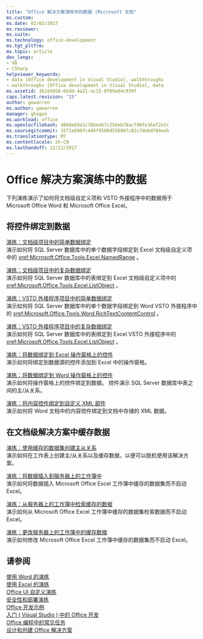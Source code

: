 ```yaml
---
title: "Office 解决方案演练中的数据 |Microsoft 文档"
ms.custom: 
ms.date: 02/02/2017
ms.reviewer: 
ms.suite: 
ms.technology: office-development
ms.tgt_pltfrm: 
ms.topic: article
dev_langs:
- VB
- CSharp
helpviewer_keywords:
- data [Office development in Visual Studio], walkthroughs
- walkthroughs [Office development in Visual Studio], data
ms.assetid: 3b2dd058-66dd-4a21-ac15-0f09a84c939f
caps.latest.revision: "15"
author: gewarren
ms.author: gewarren
manager: ghogen
ms.workload: office
ms.openlocfilehash: d868e69a1c7bbeeb7c25deb78acf90fe36af2e2c
ms.sourcegitcommit: 32f1a690fc445f9586d53698fc82c7debd784eeb
ms.translationtype: MT
ms.contentlocale: zh-CN
ms.lasthandoff: 12/22/2017
---
```

# <a name="data-in-office-solutions-walkthroughs"></a>Office 解决方案演练中的数据
  下列演练演示了如何将文档级自定义项和 VSTO 外接程序中的数据用于 Microsoft Office Word 和 Microsoft Office Excel。  
  
## <a name="binding-controls-to-data"></a>将控件绑定到数据  
 [演练：文档级项目中的简单数据绑定](../vsto/walkthrough-simple-data-binding-in-a-document-level-project.md)  
 演示如何将 SQL Server 数据库中的单个数据字段绑定到 Excel 文档级自定义项中的 <xref:Microsoft.Office.Tools.Excel.NamedRange> 。  
  
 [演练：文档级项目中的复杂数据绑定](../vsto/walkthrough-complex-data-binding-in-a-document-level-project.md)  
 演示如何将 SQL Server 数据库中的表绑定到 Excel 文档级自定义项中的 <xref:Microsoft.Office.Tools.Excel.ListObject> 。  
  
 [演练：VSTO 外接程序项目中的简单数据绑定](../vsto/walkthrough-simple-data-binding-in-vsto-add-in-project.md)  
 演示如何将 SQL Server 数据库中的单个数据字段绑定到 Word VSTO 外接程序中的 <xref:Microsoft.Office.Tools.Word.RichTextContentControl> 。  
  
 [演练：VSTO 外接程序项目中的复杂数据绑定](../vsto/walkthrough-complex-data-binding-in-vsto-add-in-project.md)  
 演示如何将 SQL Server 数据库中的表绑定到 Excel VSTO 外接程序中的 <xref:Microsoft.Office.Tools.Excel.ListObject> 。  
  
 [演练：将数据绑定到 Excel 操作窗格上的控件](../vsto/walkthrough-binding-data-to-controls-on-an-excel-actions-pane.md)  
 演示如何将绑定到数据源的控件添加到 Excel 中的操作窗格。  
  
 [演练：将数据绑定到 Word 操作窗格上的控件](../vsto/walkthrough-binding-data-to-controls-on-a-word-actions-pane.md)  
 演示如何将操作窗格上的控件绑定到数据。 控件演示 SQL Server 数据库中表之间的主/从关系。  
  
 [演练：将内容控件绑定到自定义 XML 部件](../vsto/walkthrough-binding-content-controls-to-custom-xml-parts.md)  
 演示如何将 Word 文档中的内容控件绑定到文档中存储的 XML 数据。  
  
## <a name="caching-data-in-document-level-solutions"></a>在文档级解决方案中缓存数据  
 [演练：使用缓存的数据集创建主从关系](../vsto/walkthrough-creating-a-master-detail-relation-using-a-cached-dataset.md)  
 演示如何在工作表上创建主/从关系以及缓存数据，以便可以脱机使用该解决方案。  
  
 [演练：将数据插入到服务器上的工作簿中](../vsto/walkthrough-inserting-data-into-a-workbook-on-a-server.md)  
 演示如何将数据插入 Microsoft Office Excel 工作簿中缓存的数据集而不启动 Excel。  
  
 [演练：从服务器上的工作簿中检索缓存的数据](../vsto/walkthrough-retrieving-cached-data-from-a-workbook-on-a-server.md)  
 演示如何从 Microsoft Office Excel 工作簿中缓存的数据集检索数据而不启动 Excel。  
  
 [演练：更改服务器上的工作簿中的缓存数据](../vsto/walkthrough-changing-cached-data-in-a-workbook-on-a-server.md)  
 演示如何修改 Microsoft Office Excel 工作簿中缓存的数据集而不启动 Excel。  
  
## <a name="see-also"></a>请参阅  
 [使用 Word 的演练](../vsto/walkthroughs-using-word.md)   
 [使用 Excel 的演练](../vsto/walkthroughs-using-excel.md)   
 [Office UI 自定义演练](../vsto/office-ui-customization-walkthroughs.md)   
 [安全性和部署演练](../vsto/security-and-deployment-walkthroughs.md)   
 [Office 开发示例](../vsto/office-development-samples.md)   
 [入门 &#40; Visual Studio &#41; 中的 Office 开发](../vsto/getting-started-office-development-in-visual-studio.md)   
 [Office 编程中的常见任务](../vsto/common-tasks-in-office-programming.md)   
 [设计和创建 Office 解决方案](../vsto/designing-and-creating-office-solutions.md)  
  
  